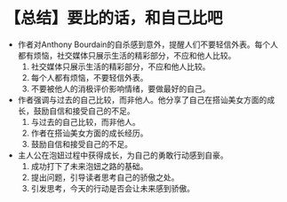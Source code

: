 # 【总结】要比的话，和自己比吧

-   作者对Anthony Bourdain的自杀感到意外，提醒人们不要轻信外表。每个人都有烦恼，社交媒体只展示生活的精彩部分，不应和他人比较。
    1.  社交媒体只展示生活的精彩部分，不应和他人比较。
    2.  每个人都有烦恼，不要轻信外表。
    3.  不要被他人的消极评价影响情绪，要做最好的自己。
-   作者强调与过去的自己比较，而非他人。他分享了自己在搭讪美女方面的成长，鼓励自信和接受自己的不足。
    1.  与过去的自己比较，而非他人。
    2.  作者在搭讪美女方面的成长经历。
    3.  鼓励自信和接受自己的不足。
-   主人公在泡妞过程中获得成长，为自己的勇敢行动感到自豪。
    1.  成功打下了未来泡妞之路的基础。
    2.  提出问题，引导读者思考自己的骄傲之处。
    3.  引发思考，今天的行动是否会让未来感到骄傲。
